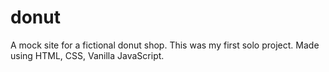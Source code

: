 # donut
A mock site for a fictional donut shop.
This was my first solo project.
Made using HTML, CSS, Vanilla JavaScript.
